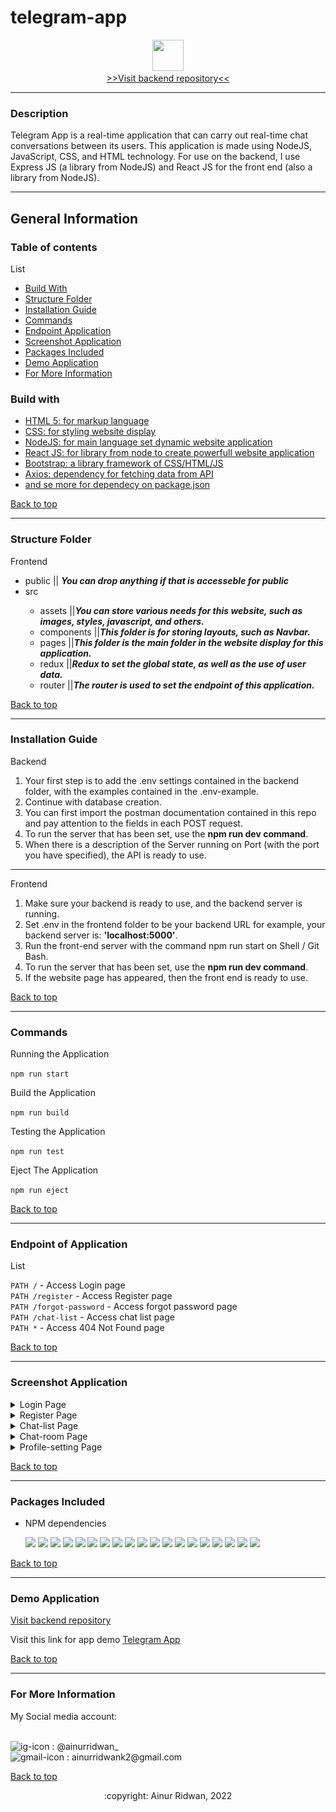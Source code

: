 # telegram-app
<div align="center"><img src="https://cdn-icons-png.flaticon.com/512/2899/2899298.png" height="50" width="50"/></div>
<div align='center'><a href='https://github.com/ainurcoding/telegram-app-api'> >>Visit backend repository<< </a></div>
<hr />

### Description

<p>Telegram App is a real-time application that can carry out real-time chat conversations between its users. This application is made using NodeJS, JavaScript, CSS, and HTML technology. For use on the backend, I use Express JS (a library from NodeJS) and React JS for the front end (also a library from NodeJS).

</p>
<hr/>

## General Information

### Table of contents

<div id='table-of-content'>List</div>

- <a href='#build-with'>Build With</a>
- <a href='#structure-folder'>Structure Folder</a>
- <a href='#installation-guide'>Installation Guide</a>
- <a href='#commands'>Commands</a>
- <a href='#endpoint'>Endpoint Application</a>
- <a href='#ss-app'>Screenshot Application</a>
- <a href='#packages-included'>Packages Included</a>
- <a href='#demo-application'>Demo Application</a>
- <a href='#for-more-information'>For More Information</a>



### Build with 
<ul id='build-with'>
  <li><a href='https://html5.org/'>HTML 5: for markup language</a></li>
  <li><a href='https://www.w3.org/Style/CSS/Overview.en.html'>CSS: for styling website display</a></li>
  <li><a href='https://nodejs.org/en/'>NodeJS: for main language set dynamic website application</a></li>
  <li><a href='https://reactjs.org/'>React JS: for library from node to create powerfull website application</a></li>
  <li><a href='https://html5.org/'>Bootstrap: a library framework of CSS/HTML/JS </a></li>
  <li><a href='https://html5.org/'>Axios: dependency for fetching data from API</a></li>
  <li><a href='https://github.com/ainurcoding/mama_recipe_app/blob/master/frontend/package.json'>and se more for dependecy on package.json</a></li>
</ul>

<a href='#table-of-content'>Back to top</a>
<hr />

### Structure Folder 

<p id='structure-folder'>Frontend</p>
<ul>
  <li>public || <span><b><i>You can drop anything if that is accesseble for public</i></b></span></li>
  <li>src</li>
  <ul>
    <li>assets ||<span><b><i>You can store various needs for this website, such as images, styles, javascript, and others.</i></b></span></li>
    <li>components ||<span><b><i>This folder is for storing layouts, such as Navbar.</i></b></span></li>
    <li>pages ||<span><b><i>This folder is the main folder in the website display for this application.</i></b></span></li>
    <li>redux ||<span><b><i>Redux to set the global state, as well as the use of user data.</i></b></span></li>
    <li>router ||<span><b><i>The router is used to set the endpoint of this application.</i></b></span></li>
  </ul>
</ul>
<a href='#table-of-content'>Back to top</a>
<hr/>

### Installation Guide 

<p id='installation-guide'>Backend</p>
<ol type="1">
  <li>Your first step is to add the .env settings contained in the backend folder, with the examples contained in the .env-example.</li>
  <li>Continue with database creation.</li>
  <li>You can first import the postman documentation contained in this repo and pay attention to the fields in each POST request.
</li>
  <li>To run the server that has been set, use the <b>npm run dev command</b>.</li>
  <li>When there is a description of the Server running on Port (with the port you have specified), the API is ready to use.</li>
</ol>
<hr />
<p>Frontend</p>
<ol type="1">
  <li>Make sure your backend is ready to use, and the backend server is running.</li>
  <li>Set .env in the frontend folder to be your backend URL for example, your backend server is: <b>'localhost:5000'</b>.</li>
  <li>Run the front-end server with the command npm run start on Shell / Git Bash.</li>
  <li>To run the server that has been set, use the <b>npm run dev command</b>.</li>
  <li>If the website page has appeared, then the front end is ready to use.</li>
</ol>

<a href='#table-of-content'>Back to top</a>
<hr />

### Commands 
<p id='commands'>Running the Application</p>

`npm run start`

Build the Application

`npm run build`

Testing the Application

`npm run test`

Eject The Application

`npm run eject`

<a href='#table-of-content'>Back to top</a>
<hr />

### Endpoint of Application 

<p id='endpoint'>List</p>

`PATH /` - Access Login page\
`PATH /register` - Access Register page\
`PATH /forgot-password` - Access forgot password page\
`PATH /chat-list` - Access chat list page\
`PATH *` - Access 404 Not Found page

<a href='#table-of-content'>Back to top</a>
<hr />

### Screenshot Application 

<details id='ss-app' >
  <summary>
    Login Page
  </summary>
<img src="https://github.com/ainurcoding/telegram-app-fe/blob/master/ss/login%20page.png" alt="login Page" />
</details>
<details>
  <summary>
    Register Page
  </summary>
<img src="https://github.com/ainurcoding/telegram-app-fe/blob/master/ss/regist%20page.png" alt="login Page" />
</details>
<details>
  <summary>
    Chat-list Page
  </summary>
<img src="https://github.com/ainurcoding/telegram-app-fe/blob/master/ss/chat-list%20page.png" alt="login Page" />
</details>
<details>
  <summary>
    Chat-room Page
  </summary>
<img src="https://github.com/ainurcoding/telegram-app-fe/blob/master/ss/chat-room%20page.png" alt="login Page" />
</details>
<details>
  <summary>
    Profile-setting Page
  </summary>
<img src="https://github.com/ainurcoding/telegram-app-fe/blob/master/ss/setting%20users.png" alt="login Page" />
</details>

<a href='#table-of-content'>Back to top</a>
<hr />

### Packages Included 

- <p id='packages-included'>NPM dependencies</p>


  ![](https://img.shields.io/badge/bcrypt-v5.0.1-blue)
  ![](https://img.shields.io/badge/body--parser-v1.19.2-blue)
  ![](https://img.shields.io/badge/cors-v2.8.5-blue)
  ![](https://img.shields.io/badge/dotenv-v16.0.0-blue)
  ![](https://img.shields.io/badge/express-v4.17.3-blue)
  ![](https://img.shields.io/badge/express--validator-v5.3.1-blue)
  ![](https://img.shields.io/badge/helmet-v5.0.2-blue)
  ![](https://img.shields.io/badge/pg-v8.7.3-blue)
  ![](https://img.shields.io/badge/multer-v1.4.4-blue)
  ![](https://img.shields.io/badge/xss--clean-v0.1.1-blue)
  ![](https://img.shields.io/badge/jsonwebtoken-v8.5.1-blue)
  ![](https://img.shields.io/badge/sweetalert-v2.1.2-blue)
  ![](https://img.shields.io/badge/reactstrap-v9.0.2-blue)
  ![](https://img.shields.io/badge/react-router-dom-v6.3.0-blue)
  ![](https://img.shields.io/badge/react-dom-v17.0.2-blue)
  ![](https://img.shields.io/badge/react-v17.0.2-blue)
  ![](https://img.shields.io/badge/jwt-decode-v3.1.2-blue)
  ![](https://img.shields.io/badge/axios-v0.26.1-blue)
  ![](https://img.shields.io/badge/bootstrap-v5.1.3-blue)
  
<a href='#table-of-contents'>Back to top</a>
<hr />

### Demo Application
<p id='demo-application'><a href='https://github.com/ainurcoding/telegram-app-api'>Visit backend repository</a></p>
<p>Visit this link for app demo <a href='https://telegram-app-henna.vercel.app/'>Telegram App</a></p>

<a href='#table-of-content'>Back to top</a>
<hr />

### For More Information 
<p id='for-more-information'>My Social media account:</p> <br />
<div>
<img height="25" width="25" src='https://camo.githubusercontent.com/c9dacf0f25a1489fdbc6c0d2b41cda58b77fa210a13a886d6f99e027adfbd358/68747470733a2f2f6564656e742e6769746875622e696f2f537570657254696e7949636f6e732f696d616765732f7376672f696e7374616772616d2e737667' alt='ig-icon'></img><span> : @ainurridwan_</span>
</div>

<div>
<img height="25" width="25" src='https://camo.githubusercontent.com/4a3dd8d10a27c272fd04b2ce8ed1a130606f95ea6a76b5e19ce8b642faa18c27/68747470733a2f2f6564656e742e6769746875622e696f2f537570657254696e7949636f6e732f696d616765732f7376672f676d61696c2e737667' alt='gmail-icon'></img><span> : ainurridwank2@gmail.com</span>
</div>

<a href='#table-of-content'>Back to top</a>

<div align='center'>
:copyright: Ainur Ridwan, 2022
</div>

